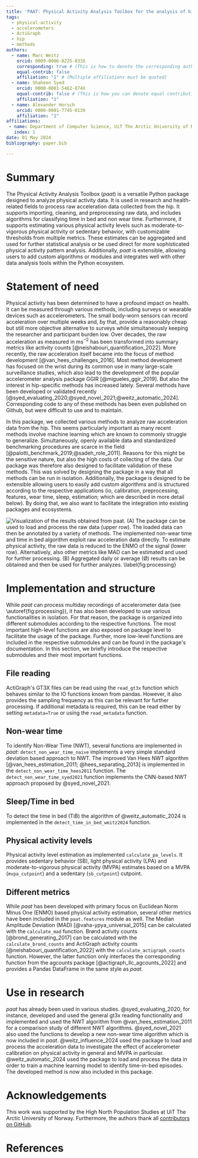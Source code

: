 ```yaml
---
title: 'PAAT: Physical Activity Analysis Toolbox for the analysis of hip-worn raw accelerometer data in Python'
tags:
  - physical-activity
  - accelerometers
  - ActiGraph
  - hip
  - methods
authors:
  - name: Marc Weitz
    orcid: 0009-0006-8225-833X
    corresponding: true # (This is how to denote the corresponding author)
    equal-contrib: false
    affiliation: "1" # (Multiple affiliations must be quoted)
  - name: Shaheen Syed
    orcid: 0000-0001-5462-874X
    equal-contrib: false # (This is how you can denote equal contributions between multiple authors)
    affiliation: "1"
  - name: Alexander Horsch
    orcid: 0000-0001-7745-0139
    affiliation: "1"
affiliations:
 - name: Department of Computer Science, UiT The Arctic University of Norway, Tromsø, Norway
   index: 1
date: 01 May 2024
bibliography: paper.bib

---
```


# Summary

The Physical Activity Analysis Toolbox (*paat*) is a versatile Python package designed to analyze physical activity
data. It is used in research and health-related fields to process raw acceleration data collected from the hip. It
supports importing, cleaning, and preprocessing raw data, and includes algorithms for classifying time in bed and non
wear time. Furthermore, it supports estimating various physical activity levels such as moderate-to-vigorous physical
activity or sedentary behavior, with customizable thresholds from multiple metrics. These estimates can be aggregated
and used for further statistical analysis or be used direct for more sophisticated physical activity pattern analysis.
Additionally, *paat* is extensible, allowing users to add custom algorithms or modules and integrates well with other
data analysis tools within the Python ecosystem. 

# Statement of need

Physical activity has been determined to have a profound impact on health. It can be measured through various methods,
including surveys or wearable devices such as accelerometers. The small body-worn sensors can record acceleration over
multiple weeks and, by that, provide a reasonably cheap but still more objective alternative to surveys while
simultaneously keeping the researcher and participant burden low. Over decades, the raw acceleration as measured in
ms$^{−2}$ has been transformed into summary metrics like activity counts [@neishabouri_quantification_2022]. More
recently, the raw acceleration itself became into the focus of method development [@van_hees_challenges_2016]. Most
method development has focused on the wrist during its common use in many large-scale surveillance studies, which also
lead to the development of the popular accelerometer analysis package GGIR [@migueles_ggir_2019]. But also the interest
in hip-specific methods has increased lately. Several methods have been developed or validated recently
[@syed_evaluating_2020;@syed_novel_2021;@weitz_automatic_2024]. Corresponding code to any of these methods has been even
published on Github, but were difficult to use and to maintain. 

In this package, we collected various methods to analyze raw acceleration data from the hip. This seems particularly
important as many recent methods involve machine learning which are known to commonly struggle to generalize.
Simultaneously, openly available data and standardized benchmarking procedures are scarce in the field
[@palotti_benchmark_2019;@sadeh_role_2011]. Reasons for this might be the sensitive nature, but also the high costs of
collecting of the data. Our package was therefore also designed to facilitate validation of these methods. This was
solved by designing the package in a way that all methods can be run in isolation. Additionally, the package is designed
to be extensible allowing users to easily add custom algorithms and is structured according to the respective
applications (io, calibration, preprocessing, features, wear time, sleep, estimation; which are described in more detail
below). By doing that, we also want to facilitate the integration into existing packages and ecosystems.

![Visualization of the results obtained from *paat*. (A) The package can be used to load and process the raw data (upper
row). The loaded data can then be annotated by a variety of methods. The implemented non-wear time and time in bed
algorithm exploit raw acceleration data directly. To estimate physical activity, the raw data is reduced to the ENMO of
the signal (lower row). Alternatively, also other metrics like MAD can be estimated and used for further processing. (B)
Aggregated daily or average (Ø) results can be obtained and then be used for further analyzes.
\label{fig:processing}](img/paper_fig1.png)


# Implementation and structure

While *paat* can process multiday recordings of accelerometer data (see \autoref{fig:processing}), it has also been
developed to use various functionalities in isolation. For that reason, the package is organized into different
submodules according to the respective functions. The most important high-level functions are also exposed on package
level to facilitate the usage of the package. Further, more low-level functions are included in the respective
submodules and can be found in the package's documentation. In this section, we briefly introduce the respective
submodules and their most important functions.

## File reading 

ActiGraph's GT3X files can be read using the `read_gt3x` function which behaves similar to the IO functions known from
pandas. However, it also provides the sampling frequency as this can be relevant for further processing. If additional
metadata is required, this can be read either by setting `metadata=True` or using the `read_metadata` function.

<!-- ## Autocalibration

A comparable autocalibration estimation procedure to GGIR is not yet implemented in this package. Previous work using *paat*, estimated the autocalibration coefficients independently using GGIR and used these estimates to calibrate the data using the `calibrate` function [@weitz_influence_2024]. -->

## Non-wear time

To identify Non-Wear Time (NWT), several functions are implemented in *paat*: `detect_non_wear_time_naive` implements a very simple
standard deviation based approach to NWT. The improved Van Hees NWT algorithm [@van_hees_estimation_2011;
@hees_separating_2013] is implemented in the `detect_non_wear_time_hees2011` function. The
`detect_non_wear_time_syed2021` function implements the CNN-based NWT approach proposed by @syed_novel_2021.

## Sleep/Time in bed

To detect the time in bed (TiB) the algorithm of @weitz_automatic_2024 is implemented in the
`detect_time_in_bed_weitz2024` function.

## Physical activity levels

Physical activity level estimation as implemented `calculate_pa_levels`. It provides sedentary behavior (SB), light
physical activity (LPA) and moderate-to-vigorous physical activity (MVPA) estimates based on a MVPA (`mvpa_cutpoint`)
and a sedentary (`sb_cutpoint`) cutpoint. 

## Different metrics

While *paat* has been developed with primary focus on Euclidean Norm Minus One (ENMO) based physical activity
estimation, several other metrics have been included in the `paat.features` module as well. The Median Amplitude
Deviation (MAD) [@vaha-ypya_universal_2015] can be calculated with the `calculate_mad` function. Brønd activity counts
[@brond_generating_2017] can be calculated with the `calculate_brond_counts` and ActiGraph activity counts
[@neishabouri_quantification_2022] with the `calculate_actigraph_counts` function. However, the latter function only
interfaces the corresponding function from the agcounts package [@actigraph_llc_agcounts_2022] and provides a Pandas
DataFrame in the same style as *paat*.

# Use in research

*paat* has already been used in various studies. @syed_evaluating_2020, for instance, developed and used the general
gt3x reading functionality and implemented and used the NWT algorithm from @van_hees_estimation_2011 for a comparison
study of different NWT algorithms. @syed_novel_2021 also used the functions to develop a new non-wear time algorithm
which is now included in *paat*. @weitz_influence_2024 used the package to load and process the acceleration data to
investigate the effect of accelerometer calibration on physical activity in general and MVPA in particular.
@weitz_automatic_2024 used the package to load and process the data in order to train a machine learning model to
identify time-in-bed episodes. The developed method is now also included in this package.




# Acknowledgements

This work was supported by the High North Population Studies at UiT The Arctic University of Norway. Furthermore, the
authors thank all [contributors on GitHub](https://github.com/Trybnetic/paat/graphs/contributors).

# References
